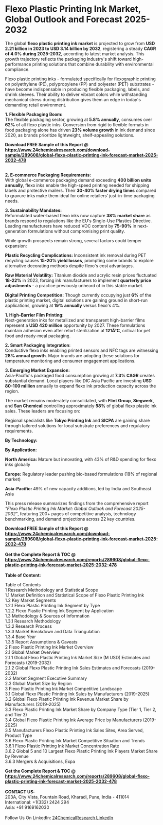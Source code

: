 <h1>Flexo Plastic Printing Ink Market, Global Outlook and Forecast 2025-2032</h1><p>The global <strong>flexo plastic printing ink market</strong> is projected to grow from <strong>USD 2.21 billion in 2023 to USD 3.14 billion by 2032</strong>, registering a steady <strong>CAGR of 4.0% during 2025-2032</strong>, according to latest market analysis. This growth trajectory reflects the packaging industry's shift toward high-performance printing solutions that combine durability with environmental compliance.</p><p>Flexo plastic printing inks - formulated specifically for flexographic printing on polyethylene (PE), polypropylene (PP) and polyester (PET) substrates - have become indispensable in producing flexible packaging, labels, and shrink sleeves. Their ability to deliver vibrant colors while withstanding mechanical stress during distribution gives them an edge in today's demanding retail environment.</p><p><strong>1. Flexible Packaging Boom:</strong><br>
The flexible packaging sector, growing at <strong>5.8% annually</strong>, consumes over <strong>62%</strong> of all flexo plastic inks. Conversion from rigid to flexible formats in food packaging alone has driven <strong>23% volume growth</strong> in ink demand since 2020, as brands prioritize lightweight, shelf-appealing solutions.</p><div><b>Download FREE Sample of this Report @ 
            <a href="https://www.24chemicalresearch.com/download-sample/289608/global-flexo-plastic-printing-ink-forecast-market-2025-2032-478">
            https://www.24chemicalresearch.com/download-sample/289608/global-flexo-plastic-printing-ink-forecast-market-2025-2032-478</a></b></div><br><p><strong>2. E-commerce Packaging Requirements:</strong><br>
With global e-commerce packaging demand exceeding <strong>400 billion units annually</strong>, flexo inks enable the high-speed printing needed for shipping labels and protective mailers. Their <strong>30-40% faster drying times</strong> compared to gravure inks make them ideal for online retailers' just-in-time packaging needs.</p><p><strong>3. Sustainability Mandates:</strong><br>
Reformulated water-based flexo inks now capture <strong>38% market share</strong> as brands respond to regulations like the EU's Single-Use Plastics Directive. Leading manufacturers have reduced VOC content by <strong>75-90%</strong> in next-generation formulations without compromising print quality.</p><p>While growth prospects remain strong, several factors could temper expansion:</p><p><strong>Plastic Recycling Complications:</strong> Inconsistent ink removal during PET recycling causes <strong>15-20% yield losses</strong>, prompting some brands to explore alternative decorating methods despite flexo's cost advantages.</p><p><strong>Raw Material Volatility:</strong> Titanium dioxide and acrylic resin prices fluctuated <strong>18-22%</strong> in 2023, forcing ink manufacturers to implement <strong>quarterly price adjustments</strong> - a practice previously unheard of in this stable market.</p><p><strong>Digital Printing Competition:</strong> Though currently occupying just <strong>6%</strong> of the plastic printing market, digital solutions are gaining ground in short-run applications, growing at <strong>19% annually</strong> versus flexo's 4%.</p><p><strong>1. High-Barrier Film Printing:</strong><br>
Next-generation inks for metallized and transparent high-barrier films represent a <strong>USD 420 million</strong> opportunity by 2027. These formulations maintain adhesion even after retort sterilization at <strong>121Â°C</strong>, critical for pet food and ready-meal packaging.</p><p><strong>2. Smart Packaging Integration:</strong><br>
Conductive flexo inks enabling printed sensors and NFC tags are witnessing <strong>28% annual growth</strong>. Major brands are adopting these solutions for temperature monitoring and consumer engagement applications.</p><p><strong>3. Emerging Market Expansion:</strong><br>
Asia-Pacific's packaged food consumption growing at <strong>7.3% CAGR</strong> creates substantial demand. Local players like DIC Asia Pacific are investing <strong>USD 80-100 million</strong> annually to expand flexo ink production capacity across the region.</p><p>The market remains moderately consolidated, with <strong>Flint Group</strong>, <strong>Siegwerk</strong>, and <strong>Sun Chemical</strong> controlling approximately <strong>58%</strong> of global flexo plastic ink sales. These leaders are focusing on:</p><p>Regional specialists like <strong>Tokyo Printing Ink</strong> and <strong>SICPA</strong> are gaining share through tailored solutions for local substrate preferences and regulatory requirements.</p><p><strong>By Technology:</strong></p><p><strong>By Application:</strong></p><p><strong>North America:</strong> Mature but innovating, with 43% of R&amp;D spending for flexo inks globally</p><p><strong>Europe:</strong> Regulatory leader pushing bio-based formulations (18% of regional market)</p><p><strong>Asia-Pacific:</strong> 49% of new capacity additions, led by India and Southeast Asia</p><p>This press release summarizes findings from the comprehensive report <em>"Flexo Plastic Printing Ink Market: Global Outlook and Forecast 2025-2032"</em>, featuring 200+ pages of competitive analysis, technology benchmarking, and demand projections across 22 key countries.</p><div><b>Download FREE Sample of this Report @ 
            <a href="https://www.24chemicalresearch.com/download-sample/289608/global-flexo-plastic-printing-ink-forecast-market-2025-2032-478">
            https://www.24chemicalresearch.com/download-sample/289608/global-flexo-plastic-printing-ink-forecast-market-2025-2032-478</a></b></div><br><div><b>Get the Complete Report & TOC @ 
            <a href="https://www.24chemicalresearch.com/reports/289608/global-flexo-plastic-printing-ink-forecast-market-2025-2032-478">
            https://www.24chemicalresearch.com/reports/289608/global-flexo-plastic-printing-ink-forecast-market-2025-2032-478</a></b></div><br>
            <b>Table of Content:</b><p>Table of Contents<br />
1 Research Methodology and Statistical Scope<br />
1.1 Market Definition and Statistical Scope of Flexo Plastic Printing Ink<br />
1.2 Key Market Segments<br />
1.2.1 Flexo Plastic Printing Ink Segment by Type<br />
1.2.2 Flexo Plastic Printing Ink Segment by Application<br />
1.3 Methodology & Sources of Information<br />
1.3.1 Research Methodology<br />
1.3.2 Research Process<br />
1.3.3 Market Breakdown and Data Triangulation<br />
1.3.4 Base Year<br />
1.3.5 Report Assumptions & Caveats<br />
2 Flexo Plastic Printing Ink Market Overview<br />
2.1 Global Market Overview<br />
2.1.1 Global Flexo Plastic Printing Ink Market Size (M USD) Estimates and Forecasts (2019-2032)<br />
2.1.2 Global Flexo Plastic Printing Ink Sales Estimates and Forecasts (2019-2032)<br />
2.2 Market Segment Executive Summary<br />
2.3 Global Market Size by Region<br />
3 Flexo Plastic Printing Ink Market Competitive Landscape<br />
3.1 Global Flexo Plastic Printing Ink Sales by Manufacturers (2019-2025)<br />
3.2 Global Flexo Plastic Printing Ink Revenue Market Share by Manufacturers (2019-2025)<br />
3.3 Flexo Plastic Printing Ink Market Share by Company Type (Tier 1, Tier 2, and Tier 3)<br />
3.4 Global Flexo Plastic Printing Ink Average Price by Manufacturers (2019-2025)<br />
3.5 Manufacturers Flexo Plastic Printing Ink Sales Sites, Area Served, Product Type<br />
3.6 Flexo Plastic Printing Ink Market Competitive Situation and Trends<br />
3.6.1 Flexo Plastic Printing Ink Market Concentration Rate<br />
3.6.2 Global 5 and 10 Largest Flexo Plastic Printing Ink Players Market Share by Revenue<br />
3.6.3 Mergers & Acquisitions, Expa</p><div><b>Get the Complete Report & TOC @ 
            <a href="https://www.24chemicalresearch.com/reports/289608/global-flexo-plastic-printing-ink-forecast-market-2025-2032-478">
            https://www.24chemicalresearch.com/reports/289608/global-flexo-plastic-printing-ink-forecast-market-2025-2032-478</a></b></div><br><b>CONTACT US:</b><br>
            203A, City Vista, Fountain Road, Kharadi, Pune, India - 411014<br>
            International: +1(332) 2424 294<br>
            Asia: +91 9169162030 <br><br>
            Follow Us On LinkedIn: <a href="https://www.linkedin.com/company/24chemicalresearch/">24ChemicalResearch LinkedIn</a>